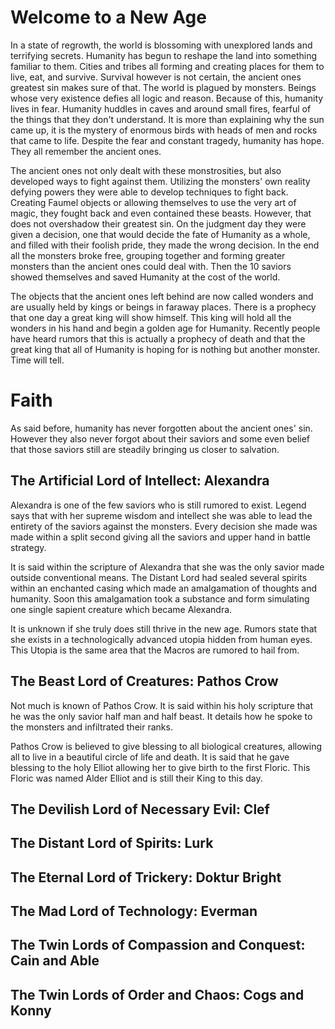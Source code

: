 # Welcome to a New Age

In a state of regrowth, the world is blossoming with unexplored lands and terrifying secrets. Humanity has begun to reshape the land into something familiar to them. Cities and tribes all forming and creating places for them to live, eat, and survive. Survival however is not certain, the ancient ones greatest sin makes sure of that. The world is plagued by monsters. Beings whose very existence defies all logic and reason. Because of this, humanity lives in fear. Humanity huddles in caves and around small fires, fearful of the things that they don't understand. It is more than explaining why the sun came up, it is the mystery of enormous birds with heads of men and rocks that came to life. Despite the fear and constant tragedy, humanity has hope. They all remember the ancient ones.

The ancient ones not only dealt with these monstrosities, but also developed ways to fight against them. Utilizing the monsters' own reality defying powers they were able to develop techniques to fight back. Creating Faumel objects or allowing themselves to use the very art of magic, they fought back and even contained these beasts. However, that does not overshadow their greatest sin. On the judgment day they were given a decision, one that would decide the fate of Humanity as a whole, and filled with their foolish pride, they made the wrong decision. In the end all the monsters broke free, grouping together and forming greater monsters than the ancient ones could deal with. Then the 10 saviors showed themselves and saved Humanity at the cost of the world.

The objects that the ancient ones left behind are now called wonders and are usually held by kings or beings in faraway places. There is a prophecy that one day a great king will show himself. This king will hold all the wonders in his hand and begin a golden age for Humanity. Recently people have heard rumors that this is actually a prophecy of death and that the great king that all of Humanity is hoping for is nothing but another monster. Time will tell.

# Faith

As said before, humanity has never forgotten about the ancient ones' sin. However they also never forgot about their saviors and some even belief that those saviors still are steadily bringing us closer to salvation.

## The Artificial Lord of Intellect: Alexandra

Alexandra is one of the few saviors who is still rumored to exist. Legend says that with her supreme wisdom and intellect she was able to lead the entirety of the saviors against the monsters. Every decision she made was made within a split second giving all the saviors and upper hand in battle strategy.

It is said within the scripture of Alexandra that she was the only savior made outside conventional means. The Distant Lord had sealed several spirits within an enchanted casing which made an amalgamation of thoughts and humanity. Soon this amalgamation took a substance and form simulating one single sapient creature which became Alexandra.

It is unknown if she truly does still thrive in the new age. Rumors state that she exists in a technologically advanced utopia hidden from human eyes. This Utopia is the same area that the Macros are rumored to hail from.

## The Beast Lord of Creatures: Pathos Crow

Not much is known of Pathos Crow. It is said within his holy scripture that he was the only savior half man and half beast. It details how he spoke to the monsters and infiltrated their ranks.

Pathos Crow is believed to give blessing to all biological creatures, allowing all to live in a beautiful circle of life and death. It is said that he gave blessing to the holy Elliot allowing her to give birth to the first Floric. This Floric was named Alder Elliot and is still their King to this day.

## The Devilish Lord of Necessary Evil: Clef

## The Distant Lord of Spirits: Lurk

## The Eternal Lord of Trickery: Doktur Bright

## The Mad Lord of Technology: Everman

## The Twin Lords of Compassion and Conquest: Cain and Able

## The Twin Lords of Order and Chaos: Cogs and Konny